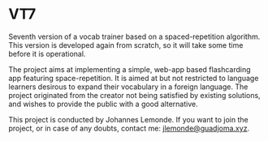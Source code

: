 # VT7

Seventh version of a vocab trainer based on a spaced-repetition algorithm. This version is developed again from scratch, so it will take some time before it is operational.

The project aims at implementing a simple, web-app based flashcarding app featuring space-repetition. It is aimed at but not restricted to language learners desirous to expand their vocabulary in a foreign language. The project originated from the creator not being satisfied by existing solutions, and wishes to provide the public with a good alternative.

This project is conducted by Johannes Lemonde. If you want to join the project, or in case of any doubts, contact me: jlemonde@guadjoma.xyz.

